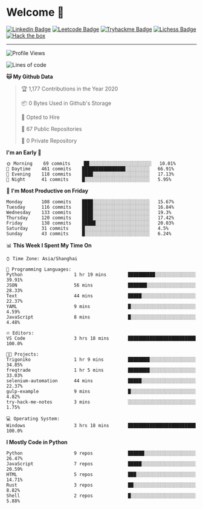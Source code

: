 # Welcome 👋

[![Linkedin Badge](https://img.shields.io/badge/-PedroTorres-blue?style=flat-square&logo=Linkedin&logoColor=white&link=https://www.linkedin.com/in/PedroTorres/)](https://www.linkedin.com/in/pedro-torres-cruz/)
[![Leetcode Badge](https://img.shields.io/badge/profile-leetcode-green)](https://leetcode.com/corfucinas/)
[![Tryhackme Badge](https://img.shields.io/badge/profile-tryhackme-blue)](https://tryhackme.com/p/Corfucinas/)
[![Lichess Badge](https://img.shields.io/badge/challenge_me-lichess-yellow)](https://lichess.org/@/Corfucinas)
[![Hack the box](https://img.shields.io/badge/hack_the_box-profile-red)](https://www.hackthebox.eu/profile/375826)

---

<!--START_SECTION:waka-->
![Profile Views](http://img.shields.io/badge/Profile%20Views-15-blue)

![Lines of code](https://img.shields.io/badge/From%20Hello%20World%20I%27ve%20Written-6.7%20million%20lines%20of%20code-blue)

**🐱 My Github Data** 

> 🏆 1,177 Contributions in the Year 2020
 > 
> 📦 0 Bytes Used in Github's Storage 
 > 
> 💼 Opted to Hire
 > 
> 📜 67 Public Repositories
 > 
> 🔑 0 Private Repository 
 > 
**I'm an Early 🐤** 

```text
🌞 Morning    69 commits     ██░░░░░░░░░░░░░░░░░░░░░░░   10.01% 
🌆 Daytime    461 commits    ████████████████░░░░░░░░░   66.91% 
🌃 Evening    118 commits    ████░░░░░░░░░░░░░░░░░░░░░   17.13% 
🌙 Night      41 commits     █░░░░░░░░░░░░░░░░░░░░░░░░   5.95%

```
📅 **I'm Most Productive on Friday** 

```text
Monday       108 commits    ████░░░░░░░░░░░░░░░░░░░░░   15.67% 
Tuesday      116 commits    ████░░░░░░░░░░░░░░░░░░░░░   16.84% 
Wednesday    133 commits    ████░░░░░░░░░░░░░░░░░░░░░   19.3% 
Thursday     120 commits    ████░░░░░░░░░░░░░░░░░░░░░   17.42% 
Friday       138 commits    █████░░░░░░░░░░░░░░░░░░░░   20.03% 
Saturday     31 commits     █░░░░░░░░░░░░░░░░░░░░░░░░   4.5% 
Sunday       43 commits     █░░░░░░░░░░░░░░░░░░░░░░░░   6.24%

```


📊 **This Week I Spent My Time On** 

```text
⌚︎ Time Zone: Asia/Shanghai

💬 Programming Languages: 
Python                   1 hr 19 mins        ██████████░░░░░░░░░░░░░░░   39.91% 
JSON                     56 mins             ███████░░░░░░░░░░░░░░░░░░   28.33% 
Text                     44 mins             █████░░░░░░░░░░░░░░░░░░░░   22.37% 
YAML                     9 mins              █░░░░░░░░░░░░░░░░░░░░░░░░   4.59% 
JavaScript               8 mins              █░░░░░░░░░░░░░░░░░░░░░░░░   4.48%

🔥 Editors: 
VS Code                  3 hrs 18 mins       █████████████████████████   100.0%

🐱‍💻 Projects: 
Trigoniko                1 hr 9 mins         ████████░░░░░░░░░░░░░░░░░   34.85% 
freqtrade                1 hr 5 mins         ████████░░░░░░░░░░░░░░░░░   33.03% 
selenium-automation      44 mins             █████░░░░░░░░░░░░░░░░░░░░   22.37% 
gulp-example             9 mins              █░░░░░░░░░░░░░░░░░░░░░░░░   4.82% 
try-hack-me-notes        3 mins              ░░░░░░░░░░░░░░░░░░░░░░░░░   1.75%

💻 Operating System: 
Windows                  3 hrs 18 mins       █████████████████████████   100.0%

```

**I Mostly Code in Python** 

```text
Python                   9 repos             ██████░░░░░░░░░░░░░░░░░░░   26.47% 
JavaScript               7 repos             █████░░░░░░░░░░░░░░░░░░░░   20.59% 
HTML                     5 repos             ███░░░░░░░░░░░░░░░░░░░░░░   14.71% 
Rust                     3 repos             ██░░░░░░░░░░░░░░░░░░░░░░░   8.82% 
Shell                    2 repos             █░░░░░░░░░░░░░░░░░░░░░░░░   5.88%

```



<!--END_SECTION:waka-->
